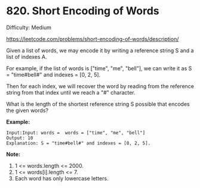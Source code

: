 # 820. Short Encoding of Words

Difficulty: Medium

https://leetcode.com/problems/short-encoding-of-words/description/

Given a list of words, we may encode it by writing a reference string S and a list of indexes A.

For example, if the list of words is ["time", "me", "bell"], we can write it as S = "time#bell#" and indexes = [0, 2, 5].

Then for each index, we will recover the word by reading from the reference string from that index until we reach a "#" character.

What is the length of the shortest reference string S possible that encodes the given words?

**Example:**
```
Input:Input: words =  words = ["time", "me", "bell"]
Output: 10
Explanation: S = "time#bell#" and indexes = [0, 2, 5].
```

**Note:**

1. 1 <= words.length <= 2000.
2. 1 <= words[i].length <= 7.
3. Each word has only lowercase letters.
